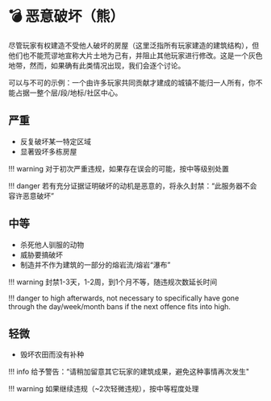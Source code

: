 # 💣 恶意破坏（熊）

尽管玩家有权建造不受他人破坏的房屋（这里泛指所有玩家建造的建筑结构），但他们也不能荒谬地宣称大片土地为己有，并阻止其他玩家进行修改。这是一个灰色地带，然而，如果确有此类情况出现，我们会逐个讨论。

可以与不可的示例：一个由许多玩家共同贡献才建成的城镇不能归一人所有，你不能占据一整个层/段/地标/社区中心。

## **严重**

* 反复破坏某一特定区域
* 显著毁坏多栋房屋

!!! warning 对于初次严重违规，如果存在误会的可能，按中等级别处置


!!! danger 若有充分证据证明破坏的动机是恶意的，将永久封禁：“此服务器不会容许恶意破坏”


## **中等**

* 杀死他人驯服的动物
* 威胁要搞破坏
* 制造并不作为建筑的一部分的熔岩流/熔岩“瀑布”

!!! warning 封禁1-3天，1-2周，到1个月不等，随违规次数延长时间


!!! danger to high afterwards, not necessary to specifically have gone through
the day/week/month bans if the next offence fits into high.


## **轻微**

* 毁坏农田而没有补种

!!! info 给予警告：“请稍加留意其它玩家的建筑成果，避免这种事情再次发生"


!!! warning 如果继续违规（~2次轻微违规），按中等程度处理
